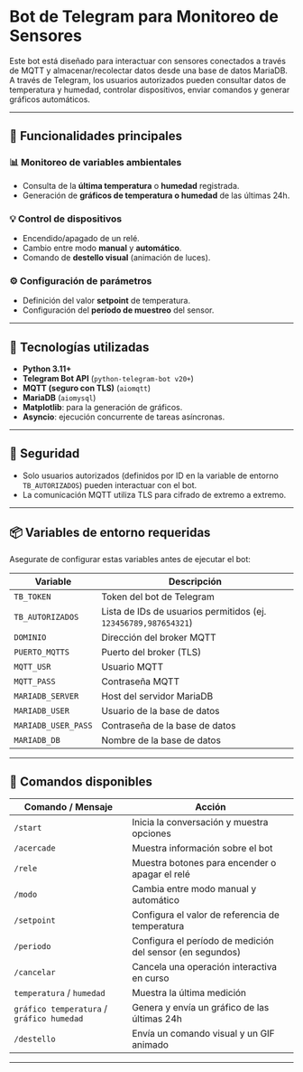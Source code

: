 # Bot de Telegram para Monitoreo de Sensores

Este bot está diseñado para interactuar con sensores conectados a través de MQTT y almacenar/recolectar datos desde una base de datos MariaDB. A través de Telegram, los usuarios autorizados pueden consultar datos de temperatura y humedad, controlar dispositivos, enviar comandos y generar gráficos automáticos.

---

## 🧠 Funcionalidades principales

### 📊 Monitoreo de variables ambientales
- Consulta de la **última temperatura** o **humedad** registrada.
- Generación de **gráficos de temperatura o humedad** de las últimas 24h.

### 💡 Control de dispositivos
- Encendido/apagado de un relé.
- Cambio entre modo **manual** y **automático**.
- Comando de **destello visual** (animación de luces).

### ⚙️ Configuración de parámetros
- Definición del valor **setpoint** de temperatura.
- Configuración del **período de muestreo** del sensor.

---

## 🧩 Tecnologías utilizadas

- **Python 3.11+**
- **Telegram Bot API** (`python-telegram-bot v20+`)
- **MQTT (seguro con TLS)** (`aiomqtt`)
- **MariaDB** (`aiomysql`)
- **Matplotlib**: para la generación de gráficos.
- **Asyncio**: ejecución concurrente de tareas asíncronas.

---

## 🔐 Seguridad

- Solo usuarios autorizados (definidos por ID en la variable de entorno `TB_AUTORIZADOS`) pueden interactuar con el bot.
- La comunicación MQTT utiliza TLS para cifrado de extremo a extremo.

---

## 📦 Variables de entorno requeridas

Asegurate de configurar estas variables antes de ejecutar el bot:

| Variable                | Descripción                        |
|------------------------|------------------------------------|
| `TB_TOKEN`             | Token del bot de Telegram          |
| `TB_AUTORIZADOS`       | Lista de IDs de usuarios permitidos (ej. `123456789,987654321`) |
| `DOMINIO`              | Dirección del broker MQTT          |
| `PUERTO_MQTTS`         | Puerto del broker (TLS)            |
| `MQTT_USR`             | Usuario MQTT                       |
| `MQTT_PASS`            | Contraseña MQTT                    |
| `MARIADB_SERVER`       | Host del servidor MariaDB          |
| `MARIADB_USER`         | Usuario de la base de datos        |
| `MARIADB_USER_PASS`    | Contraseña de la base de datos     |
| `MARIADB_DB`           | Nombre de la base de datos         |

---

## 🤖 Comandos disponibles

| Comando / Mensaje        | Acción                                                        |
|--------------------------|---------------------------------------------------------------|
| `/start`                 | Inicia la conversación y muestra opciones                     |
| `/acercade`              | Muestra información sobre el bot                              |
| `/rele`                  | Muestra botones para encender o apagar el relé                |
| `/modo`                  | Cambia entre modo manual y automático                         |
| `/setpoint`              | Configura el valor de referencia de temperatura               |
| `/periodo`               | Configura el período de medición del sensor (en segundos)     |
| `/cancelar`              | Cancela una operación interactiva en curso                    |
| `temperatura` / `humedad`| Muestra la última medición                                    |
| `gráfico temperatura` / `gráfico humedad` | Genera y envía un gráfico de las últimas 24h    |
| `/destello`              | Envía un comando visual y un GIF animado                      |

---

